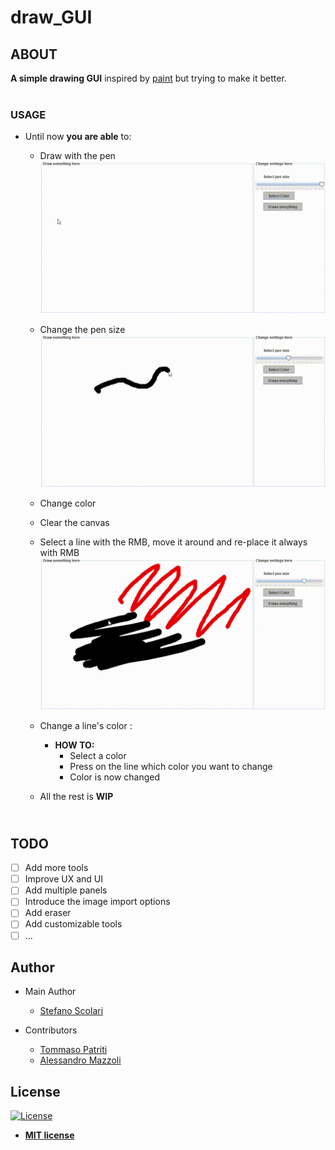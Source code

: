 # draw_GUI <br/>
## ABOUT
**A simple drawing GUI** inspired by [paint](https://it.wikipedia.org/wiki/Paint) but trying to make it better.<br/><br/> 

### USAGE

* Until now **you are able** to:
    * Draw with the pen
    ![](res/draw_example.gif)
    * Change the pen size
    ![](res/changePenSize_example.gif)
    * Change color
    * Clear the canvas
    * Select a line with the RMB, move it around and re-place it always with RMB
    ![](res/traslate_example.gif)
    * Change a line's color :
        * **HOW TO:**
            * Select a color
            * Press on the line which color you want to change
            * Color is now changed
        
    * All the rest is **WIP**<br/>
    
## <br/>TODO
- [ ] Add more tools
- [ ] Improve UX and UI
- [ ] Add multiple panels
- [ ] Introduce the image import options
- [ ] Add eraser
- [ ] Add customizable tools
- [ ] ...

## Author
* Main Author
   * [Stefano Scolari](https://www.linkedin.com/in/stefano-scolari-7a9440170/)<br/>

* Contributors<br/>
   * [Tommaso Patriti](https://github.com/Ro0t-set)<br/>
   * [Alessandro Mazzoli](https://github.com/alemazzo)

## License

[![License](http://img.shields.io/:license-mit-blue.svg?style=flat-square)](http://badges.mit-license.org)

- **[MIT license](http://opensource.org/licenses/mit-license.php)**

<br/><br/> 
